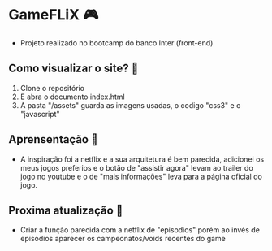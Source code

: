 # GameFLiX :video_game:

- Projeto realizado no bootcamp do banco Inter (front-end)

## Como visualizar o site? :eyes:
1. Clone o repositório 
2. E abra o documento index.html
3. A pasta "/assets" guarda as imagens usadas, o codigo "css3" e o "javascript"

## Aprensentação :book:
- A inspiração foi a netflix e a sua arquitetura é bem parecida, adicionei os meus jogos preferios e o botão de "assistir agora" levam ao trailer do jogo no youtube e o de "mais informações" leva para a página oficial do jogo.

## Proxima atualização :pushpin:
 - Criar a função parecida com a netflix de "episodios" porém ao invés de episodios aparecer os campeonatos/voids recentes do game

